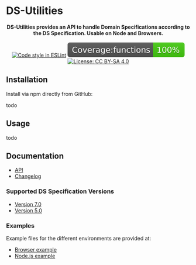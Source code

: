 # DS-Utilities

<div align="center">
<b>
DS-Utilities provides an API to handle Domain Specifications according to the DS Specification. Usable on Node and Browsers.</b>
<br><br>
<a href="https://eslint.org/"><img src="https://img.shields.io/badge/code%20style-ESLint-brightgreen" alt="Code style in ESLint" /></a>
<img src="https://raw.githubusercontent.com/semantifyit/ds-utilities/main/coverage/badge-functions.svg?sanitize=true" alt="Jest Test Coverage Functions" />
<a href="https://www.apache.org/licenses/LICENSE-2.0"><img src="https://img.shields.io/badge/License-Apache%202.0-blue.svg" alt="License: CC BY-SA 4.0" /></a>
</div>

## Installation

Install via npm directly from GitHub:


todo

## Usage

todo

## Documentation

* [API](API.md)
* [Changelog](HISTORY.md)

### Supported DS Specification Versions

* [Version 7.0](https://gitbook.semantify.it/domainspecifications/ds-v7)
* [Version 5.0](https://gitbook.semantify.it/domainspecifications/ds-v5)

### Examples

Example files for the different environments are provided at:

* [Browser example](./examples/example-browser.html)
* [Node.js example](./examples/example-node.js)